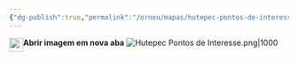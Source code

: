 ```yaml
---
{"dg-publish":true,"permalink":"/orneu/mapas/hutepec-pontos-de-interesse/"}
---
```


**Abrir imagem em nova aba**[<img style="float:left" src="https://www.svgrepo.com/show/447726/open-link.svg" width="25">](https://orneu-digital-garden-git-main-frunins-projects.vercel.app/img/user/Orneu/Mapas/Hutepec%20Pontos%20de%20Interesse.png)
![Hutepec Pontos de Interesse.png|1000](/img/user/Orneu/Mapas/Hutepec%20Pontos%20de%20Interesse.png)